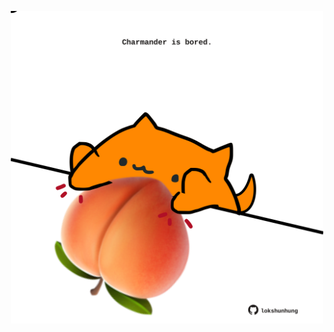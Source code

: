 <!-- built at 13/04/2024, 24:01:01 UTC -->
<p align="center">
  <img width="500" height="500" src="./ReadmeImage.svg">
</p>
